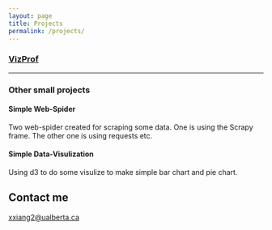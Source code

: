 ```yaml
---
layout: page
title: Projects
permalink: /projects/
---
```


### [VizProf](https://vizprof-levelupteam13.github.io/vizProf/#/)

***
### Other small projects
#### Simple Web-Spider
Two web-spider created for scraping some data. One is using the Scrapy frame. The other one is using requests etc.

#### Simple Data-Visulization 
Using d3 to do some visulize to make simple bar chart and pie chart.

## Contact me
xxiang2@ualberta.ca
